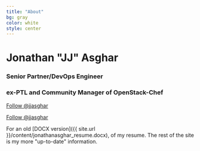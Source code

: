 ```yaml
---
title: "About"
bg: gray
color: white
style: center
---
```


# Jonathan "**JJ**" Asghar

### Senior Partner/DevOps Engineer

### ex-PTL and Community Manager of OpenStack-Chef

<a href="https://twitter.com/jjasghar" class="twitter-follow-button" data-show-count="false" data-size="large">Follow @jjasghar</a>
<script>!function(d,s,id){var js,fjs=d.getElementsByTagName(s)[0],p=/^http:/.test(d.location)?'http':'https';if(!d.getElementById(id)){js=d.createElement(s);js.id=id;js.src=p+'://platform.twitter.com/widgets.js';fjs.parentNode.insertBefore(js,fjs);}}(document, 'script', 'twitter-wjs');</script><!-- Place this tag where you want the button to render. --><a class="github-button" href="https://github.com/jjasghar" data-style="mega" aria-label="Follow @jjasghar on GitHub">Follow @jjasghar</a><!-- Place this tag right after the last button or just before your close body tag. --><script async defer id="github-bjs" src="https://buttons.github.io/buttons.js"></script>

For an old [DOCX version]({{ site.url }}/content/jonathanasghar_resume.docx), of my resume. The rest of the site is my more "up-to-date" information.
